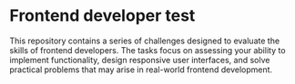 # Frontend developer test
This repository contains a series of challenges designed to evaluate the skills of frontend developers. The tasks focus on assessing your ability to implement functionality, design responsive user interfaces, and solve practical problems that may arise in real-world frontend development.
